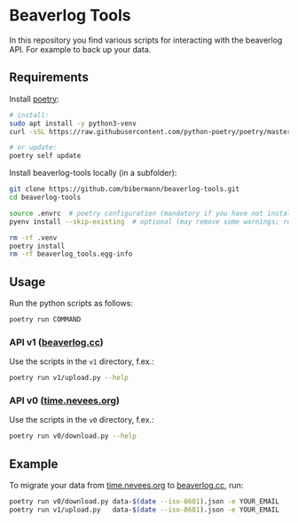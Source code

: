# Beaverlog Tools

In this repository you find various scripts for interacting with the beaverlog API. For example to back up your data.

## Requirements

Install [poetry](https://python-poetry.org/docs/#installation):

```bash
# install:
sudo apt install -y python3-venv
curl -sSL https://raw.githubusercontent.com/python-poetry/poetry/master/get-poetry.py | python

# or update:
poetry self update
```

Install beaverlog-tools locally (in a subfolder):

```bash
git clone https://github.com/bibermann/beaverlog-tools.git
cd beaverlog-tools

source .envrc  # poetry configuration (mandatory if you have not installed direnv)
pyenv install --skip-existing  # optional (may remove some warnings; requires pyenv)

rm -rf .venv
poetry install
rm -rf beaverlog_tools.egg-info
```

## Usage

Run the python scripts as follows:

```bash
poetry run COMMAND
```

### API v1 ([beaverlog.cc](https://beaverlog.cc/api/swagger-ui))

Use the scripts in the `v1` directory, f.ex.:

```bash
poetry run v1/upload.py --help
```

### API v0 ([time.nevees.org](http://time.nevees.org/api/swagger-ui))

Use the scripts in the `v0` directory, f.ex.:

```bash
poetry run v0/download.py --help
```

## Example

To migrate your data from [time.nevees.org](http://time.nevees.org) to [beaverlog.cc](https://beaverlog.cc), run:

```bash
poetry run v0/download.py data-$(date --iso-8601).json -e YOUR_EMAIL
poetry run v1/upload.py   data-$(date --iso-8601).json -e YOUR_EMAIL
```
